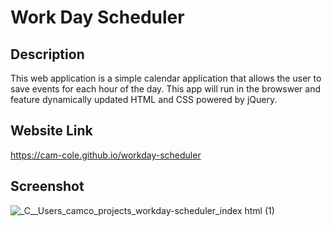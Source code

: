 # Work Day Scheduler

## Description
This web application is a simple calendar application that allows the user to save events for each hour of the day. This app will run in the browswer and feature dynamically updated HTML and CSS powered by jQuery.

## Website Link
https://cam-cole.github.io/workday-scheduler

## Screenshot
![_C__Users_camco_projects_workday-scheduler_index html (1)](https://user-images.githubusercontent.com/83198431/162868387-866f51a6-6c2b-4727-aacd-e4c8b5b3beef.png)

